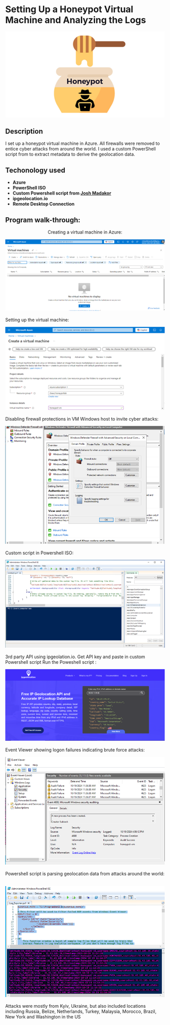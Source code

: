 <h1>Setting Up a Honeypot Virtual Machine and Analyzing the Logs</h1>

![](https://github.com/rbrianshutt/honeypot_virtual_machine/blob/main/images/honeypot.png)

<h2>Description</h2>
I set up a honeypot virtual machine in Azure.  All firewalls were removed to entice cyber attacks from around the world. I used a custom PowerShell script from to extract metadata to derive the geolocation data.   
<br />

<h2>Techonology used</h2>

- <b>Azure</b> 
- <b>PowerShell ISO</b>
- <b>Custom Powershell script from [Josh Madakor](https://github.com/joshmadakor1/Sentinel-Lab/blob/main/Custom_Security_Log_Exporter.ps1)</b>
- <b>ipgeolocation.io</b>
- <b>Remote Desktop Connection</b>

<h2>Program walk-through:</h2>

<p align="center">
Creating a virtual machine in Azure:  <br/>
 
![](https://github.com/rbrianshutt/honeypot_virtual_machine/blob/main/images/create_virtual_machine.PNG)
<br />
<br />
Setting up the virtual machine:  <br/>

![](https://github.com/rbrianshutt/honeypot_virtual_machine/blob/main/images/setup_virtual_machine.PNG)
<br />
<br />
Disabling firewall protections in VM Windows host to invite cyber attacks:  <br/>

![](https://github.com/rbrianshutt/honeypot_virtual_machine/blob/main/images/disable_fireware.PNG)
<br />
<br />
Custom script in Powershell ISO:  <br/>

![](https://github.com/rbrianshutt/honeypot_virtual_machine/blob/main/images/script_security_log_powershell.PNG)
<br />
<br />
3rd party API using ipgeolation.io.  Get API key and paste in custom Powershell script  Run the Poweshell script :  <br/>

![](https://github.com/rbrianshutt/honeypot_virtual_machine/blob/main/images/ipgeolocation.PNG)
<br />
<br />
Event Viewer showing logon failures indicating brute force attacks:  <br/>

![](https://github.com/rbrianshutt/honeypot_virtual_machine/blob/main/images/event_viewer.PNG)
<br />
<br />
Powershell script is parsing geolocation data from attacks around the world:
<br/>
<br />

![](https://github.com/rbrianshutt/honeypot_virtual_machine/blob/main/images/powershell_script_parsing_data.PNG)
<br />
<br />
Attacks were mostly from Kyiv, Ukraine, but also included locations including Russia, Belize, Netherlands, Turkey, Malaysia, Morocco, Brazil, New York and Washington in the US

</p>

<!--
 ```diff
- text in red
+ text in green
! text in orange
# text in gray
@@ text in purple (and bold)@@
```
--!>
